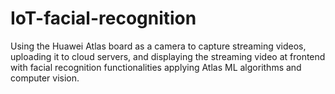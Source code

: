 # IoT-facial-recognition
Using the Huawei Atlas board as a camera to capture streaming videos, uploading it to cloud servers, and displaying the streaming video at frontend with facial recognition functionalities applying Atlas ML algorithms and computer vision.
